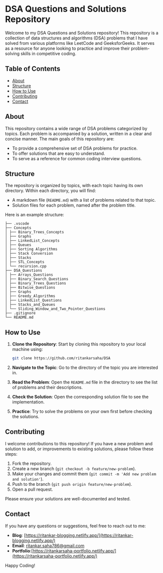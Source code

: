 # DSA Questions and Solutions Repository

Welcome to my DSA Questions and Solutions repository! This repository is a collection of data structures and algorithms (DSA) problems that I have solved from various platforms like LeetCode and GeeksforGeeks. It serves as a resource for anyone looking to practice and improve their problem-solving skills in competitive coding.

## Table of Contents

- [About](#about)
- [Structure](#structure)
- [How to Use](#how-to-use)
- [Contributing](#contributing)
- [Contact](#contact)

## About

This repository contains a wide range of DSA problems categorized by topics. Each problem is accompanied by a solution, written in a clear and concise manner. The main goals of this repository are:

- To provide a comprehensive set of DSA problems for practice.
- To offer solutions that are easy to understand.
- To serve as a reference for common coding interview questions.

## Structure

The repository is organized by topics, with each topic having its own directory. Within each directory, you will find:

- A markdown file (`README.md`) with a list of problems related to that topic.
- Solution files for each problem, named after the problem title.

Here is an example structure:

```
├── .vscode
├── Concepts
│ ├── Binary_Trees_Concepts
│ ├── Graphs
│ ├── LinkedList_Concepts
│ ├── Queues
│ ├── Sorting Algorithms
│ ├── Stack Conversion
│ ├── Stacks
│ ├── STL_Concepts
│ └── recursion.cpp
├── DSA_Questions
│ ├── Arrays_Questions
│ ├── Binary_Search_Questions
│ ├── Binary_Trees_Questions
│ ├── Bitwise_Questions
│ ├── Graphs
│ ├── Greedy_Algorithms
│ ├── LinkedList_Questions
│ ├── Stacks_and_Queues
│ └── Sliding_Window_and_Two_Pointer_Questions
├── .gitignore
└── README.md
```

## How to Use

1. **Clone the Repository**: Start by cloning this repository to your local machine using:

    ```bash
    git clone https://github.com/ritankarsaha/DSA
    ```

2. **Navigate to the Topic**: Go to the directory of the topic you are interested in.

3. **Read the Problem**: Open the `README.md` file in the directory to see the list of problems and their descriptions.

4. **Check the Solution**: Open the corresponding solution file to see the implementation.

5. **Practice**: Try to solve the problems on your own first before checking the solutions.

## Contributing

I welcome contributions to this repository! If you have a new problem and solution to add, or improvements to existing solutions, please follow these steps:

1. Fork the repository.
2. Create a new branch (`git checkout -b feature/new-problem`).
3. Make your changes and commit them (`git commit -m 'Add new problem and solution'`).
4. Push to the branch (`git push origin feature/new-problem`).
5. Open a pull request.

Please ensure your solutions are well-documented and tested.


## Contact

If you have any questions or suggestions, feel free to reach out to me:

- **Blog**: [https://ritankar-blogging.netlify.app/](https://ritankar-blogging.netlify.app/)
- **Email**: [ritankar.saha786@gmail.com](mailto:ritankar@example.com)
- **Portfolio**:[https://ritankarsaha-portfolio.netlify.app/](https://ritankarsaha-portfolio.netlify.app/)

Happy Coding!
